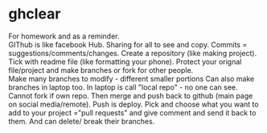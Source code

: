 # ghclear
For homework and as a reminder. <br>
GIThub is like facebook Hub. Sharing for all to see and copy.
Commits = suggestions/comments/changes.
Create a repository (like making project).  
Tick with readme file (like formatting your phone).
Protect your orignal file/project and make branches or fork for other people.  
Make many branches to modify - different smaller portions
Can also make branches in laptop too.
In laptop is call "local repo" - no one can see.
Cannot fork if own repo.
Then merge and push back to github (main page on social media/remote). Push is deploy.
Pick and choose what you want to add to your project ="pull requests" and give comment and send it back to them.
And can delete/ break their branches.
